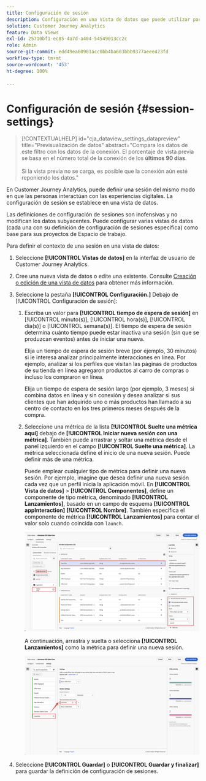 ```yaml
---
title: Configuración de sesión
description: Configuración en una Vista de datos que puede utilizar para definir la duración de una sesión y el activador para iniciar una nueva
solution: Customer Journey Analytics
feature: Data Views
exl-id: 25710bf1-ec85-4a7d-a404-54549013cc2c
role: Admin
source-git-commit: edd49ea60901acc0bb4ba603bbb9377aeee423fd
workflow-type: tm+mt
source-wordcount: '453'
ht-degree: 100%

---
```


# Configuración de sesión {#session-settings}

<!-- markdownlint-disable MD034 -->

>[!CONTEXTUALHELP]
>id="cja_dataview_settings_datapreview"
>title="Previsualización de datos"
>abstract="Compara los datos de este filtro con los datos de la conexión. El porcentaje de vista previa se basa en el número total de la conexión de los **últimos 90 días**.<br><br/>Si la vista previa no se carga, es posible que la conexión aún esté reponiendo los datos."

<!-- markdownlint-enable MD034 -->

<!-- markdownlint-enable MD034 -->


En Customer Journey Analytics, puede definir una sesión del mismo modo en que las personas interactúan con las experiencias digitales. La configuración de sesión se establece en una vista de datos.

Las definiciones de configuración de sesiones son inofensivas y no modifican los datos subyacentes. Puede configurar varias vistas de datos (cada una con su definición de configuración de sesiones específica) como base para sus proyectos de Espacio de trabajo.

Para definir el contexto de una sesión en una vista de datos:

1. Seleccione **[!UICONTROL Vistas de datos]** en la interfaz de usuario de Customer Journey Analytics.

2. Cree una nueva vista de datos o edite una existente. Consulte [Creación o edición de una vista de datos](create-dataview.md) para obtener más información.

3. Seleccione la pestaña **[!UICONTROL Configuración.]** Debajo de [!UICONTROL Configuración de sesión]:

   1. Escriba un valor para **[!UICONTROL tiempo de espera de sesión]** en [!UICONTROL minuto(s)], [!UICONTROL hora(s)], [!UICONTROL día(s)] o [!UICONTROL semana(s)]. El tiempo de espera de sesión determina cuánto tiempo puede estar inactiva una sesión (sin que se produzcan eventos) antes de iniciar una nueva.

      Elija un tiempo de espera de sesión breve (por ejemplo, 30 minutos) si le interesa analizar principalmente interacciones en línea. Por ejemplo, analizar si los perfiles que visitan las páginas de productos de su tienda en línea agregaron productos al carro de compras o incluso los compraron en línea.

      Elija un tiempo de espera de sesión largo (por ejemplo, 3 meses) si combina datos en línea y sin conexión y desea analizar si sus clientes que han adquirido uno o más productos han llamado a su centro de contacto en los tres primeros meses después de la compra.


   2. Seleccione una métrica de la lista **[!UICONTROL Suelte una métrica aquí]** debajo de **[!UICONTROL Iniciar nueva sesión con una métrica]**. También puede arrastrar y soltar una métrica desde el panel izquierdo en el campo **[!UICONTROL Suelte una métrica]**. La métrica seleccionada define el inicio de una nueva sesión. Puede definir más de una métrica.

      Puede emplear cualquier tipo de métrica para definir una nueva sesión. Por ejemplo, imagine que desea definir una nueva sesión cada vez que un perfil inicia la aplicación móvil. En **[!UICONTROL Vista de datos]** > **[!UICONTROL Componentes]**, define un componente de tipo métrica, denominado **[!UICONTROL Lanzamientos]**, basado en un campo de esquema **[!UICONTROL appInteraction]** **[!UICONTROL Nombre]**. También especifica el componente de métrica **[!UICONTROL Lanzamientos]** para contar el valor solo cuando coincida con `launch`.

      ![Lanzamientos del componente de métrica de interacción de aplicación](assets/component-launches.png)

      A continuación, arrastra y suelta o selecciona **[!UICONTROL Lanzamientos]** como la métrica para definir una nueva sesión.

      ![Lanzamientos de configuración de sesión](assets/session-settings-launches-metric.png)



4. Seleccione **[!UICONTROL Guardar]** o **[!UICONTROL Guardar y finalizar]** para guardar la definición de configuración de sesiones.

